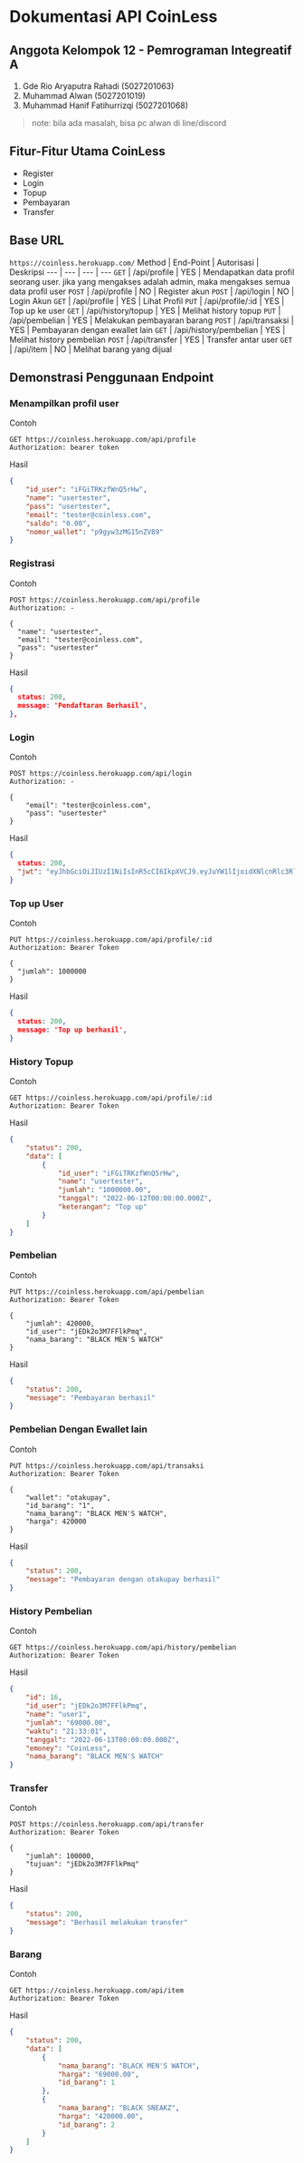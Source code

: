 # Dokumentasi API CoinLess

## Anggota Kelompok 12 - Pemrograman Integreatif A

1. Gde Rio Aryaputra Rahadi (5027201063)
2. Muhammad Alwan (5027201019)
3. Muhammad Hanif Fatihurrizqi (5027201068)

> note: bila ada masalah, bisa pc alwan di line/discord

## Fitur-Fitur Utama CoinLess

- Register
- Login
- Topup
- Pembayaran
- Transfer

## Base URL

`https://coinless.herokuapp.com/`
Method | End-Point | Autorisasi | Deskripsi
--- | --- | --- | ---
`GET` | /api/profile | YES | Mendapatkan data profil seorang user. jika yang mengakses adalah admin, maka mengakses semua data profil user
`POST` | /api/profile | NO | Register akun
`POST` | /api/login | NO | Login Akun
`GET`  | /api/profile | YES | Lihat Profil
`PUT` |  /api/profile/:id | YES | Top up ke user
`GET` | /api/history/topup | YES | Melihat history topup
`PUT` | /api/pembelian | YES | Melakukan pembayaran barang
`POST` | /api/transaksi | YES | Pembayaran dengan ewallet lain
`GET` | /api/history/pembelian | YES | Melihat history pembelian
`POST` | /api/transfer | YES | Transfer antar user
`GET` | /api/item | NO | Melihat barang yang dijual

## Demonstrasi Penggunaan Endpoint

### Menampilkan profil user

Contoh

```
GET https://coinless.herokuapp.com/api/profile
Authorization: bearer token

```

Hasil

```json
{
    "id_user": "iFGiTRKzfWnQ5rHw",
    "name": "usertester",
    "pass": "usertester",
    "email": "tester@coinless.com",
    "saldo": "0.00",
    "nomor_wallet": "p9gyw3zMG15nZV89"
}
```

### Registrasi

Contoh

```
POST https://coinless.herokuapp.com/api/profile
Authorization: -

{
  "name": "usertester",
  "email": "tester@coinless.com",
  "pass": "usertester"
}
```

Hasil

```json
{
  status: 200,
  message: 'Pendaftaran Berhasil',
},
```

### Login

Contoh

```
POST https://coinless.herokuapp.com/api/login
Authorization: -

{
    "email": "tester@coinless.com",
    "pass": "usertester"
}
```

Hasil

```json
{
  status: 200,
  "jwt": "eyJhbGciOiJIUzI1NiIsInR5cCI6IkpXVCJ9.eyJuYW1lIjoidXNlcnRlc3RlciIsImVtYWlsIjoidGVzdGVyQGNvaW5sZXNzLmNvbSIsInJvbGUiOiJ1c2VyIiwic2FsZG8iOiIxMDAwMC4wMCIsInVzZXJfaWQiOiJqM1R4S2psd3VCTlUyVE13IiwiaWF0IjoxNjU0Nzc3NjkyLCJleHAiOjE2NTQ4NjQwOTJ9.GApdPB5bl_EVJNtC8Y1Eo-7hyMWuvWPN5abb5-osMe0"
}
```

### Top up User

Contoh

```
PUT https://coinless.herokuapp.com/api/profile/:id
Authorization: Bearer Token

{
  "jumlah": 1000000
}
```

Hasil

```json
{
  status: 200,
  message: 'Top up berhasil',
}
```


### History Topup

Contoh

```
GET https://coinless.herokuapp.com/api/profile/:id
Authorization: Bearer Token
```

Hasil

```json
{
    "status": 200,
    "data": [
        {
            "id_user": "iFGiTRKzfWnQ5rHw",
            "name": "usertester",
            "jumlah": "1000000.00",
            "tanggal": "2022-06-12T00:00:00.000Z",
            "keterangan": "Top up"
        }
    ]
}
```

### Pembelian

Contoh

```
PUT https://coinless.herokuapp.com/api/pembelian
Authorization: Bearer Token

{
    "jumlah": 420000,
    "id_user": "jEDk2o3M7FFlkPmq",
    "nama_barang": "BLACK MEN'S WATCH"
}
```

Hasil

```json
{
    "status": 200,
    "message": "Pembayaran berhasil"
}
```

### Pembelian Dengan Ewallet lain

Contoh

```
PUT https://coinless.herokuapp.com/api/transaksi
Authorization: Bearer Token

{
    "wallet": "otakupay",
    "id_barang": "1",
    "nama_barang": "BLACK MEN'S WATCH",
    "harga": 420000
}
```

Hasil

```json
{
    "status": 200,
    "message": "Pembayaran dengan otakupay berhasil"
}
```

### History Pembelian

Contoh

```
GET https://coinless.herokuapp.com/api/history/pembelian
Authorization: Bearer Token
```

Hasil

```json
{
    "id": 16,
    "id_user": "jEDk2o3M7FFlkPmq",
    "name": "user1",
    "jumlah": "69000.00",
    "waktu": "21:33:01",
    "tanggal": "2022-06-13T00:00:00.000Z",
    "emoney": "CoinLess",
    "nama_barang": "BLACK MEN'S WATCH"
}
```

### Transfer

Contoh

```
POST https://coinless.herokuapp.com/api/transfer
Authorization: Bearer Token

{
    "jumlah": 100000,
    "tujuan": "jEDk2o3M7FFlkPmq"
}
```

Hasil

```json
{
    "status": 200,
    "message": "Berhasil melakukan transfer"
}
```

### Barang

Contoh

```
GET https://coinless.herokuapp.com/api/item
Authorization: Bearer Token
```

Hasil

```json
{
    "status": 200,
    "data": [
        {
            "nama_barang": "BLACK MEN'S WATCH",
            "harga": "69000.00",
            "id_barang": 1
        },
        {
            "nama_barang": "BLACK SNEAKZ",
            "harga": "420000.00",
            "id_barang": 2
        }
    ]
}
```